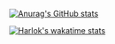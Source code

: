 [![Anurag's GitHub stats](https://github-readme-stats.vercel.app/api?username=zeioth)]()

[![Harlok's wakatime stats](https://github-readme-stats.vercel.app/api/wakatime?username=zeioth)]()
